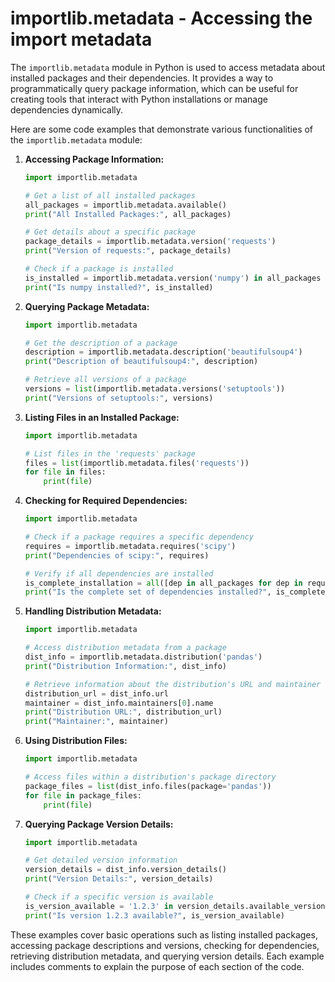 # importlib.metadata - Accessing the import metadata

The `importlib.metadata` module in Python is used to access metadata about installed packages and their dependencies. It provides a way to programmatically query package information, which can be useful for creating tools that interact with Python installations or manage dependencies dynamically.

Here are some code examples that demonstrate various functionalities of the `importlib.metadata` module:

1. **Accessing Package Information:**
   ```python
   import importlib.metadata

   # Get a list of all installed packages
   all_packages = importlib.metadata.available()
   print("All Installed Packages:", all_packages)

   # Get details about a specific package
   package_details = importlib.metadata.version('requests')
   print("Version of requests:", package_details)

   # Check if a package is installed
   is_installed = importlib.metadata.version('numpy') in all_packages
   print("Is numpy installed?", is_installed)
   ```

2. **Querying Package Metadata:**
   ```python
   import importlib.metadata

   # Get the description of a package
   description = importlib.metadata.description('beautifulsoup4')
   print("Description of beautifulsoup4:", description)

   # Retrieve all versions of a package
   versions = list(importlib.metadata.versions('setuptools'))
   print("Versions of setuptools:", versions)
   ```

3. **Listing Files in an Installed Package:**
   ```python
   import importlib.metadata

   # List files in the 'requests' package
   files = list(importlib.metadata.files('requests'))
   for file in files:
       print(file)
   ```

4. **Checking for Required Dependencies:**
   ```python
   import importlib.metadata

   # Check if a package requires a specific dependency
   requires = importlib.metadata.requires('scipy')
   print("Dependencies of scipy:", requires)

   # Verify if all dependencies are installed
   is_complete_installation = all([dep in all_packages for dep in requires])
   print("Is the complete set of dependencies installed?", is_complete_installation)
   ```

5. **Handling Distribution Metadata:**
   ```python
   import importlib.metadata

   # Access distribution metadata from a package
   dist_info = importlib.metadata.distribution('pandas')
   print("Distribution Information:", dist_info)

   # Retrieve information about the distribution's URL and maintainer
   distribution_url = dist_info.url
   maintainer = dist_info.maintainers[0].name
   print("Distribution URL:", distribution_url)
   print("Maintainer:", maintainer)
   ```

6. **Using Distribution Files:**
   ```python
   import importlib.metadata

   # Access files within a distribution's package directory
   package_files = list(dist_info.files(package='pandas'))
   for file in package_files:
       print(file)
   ```

7. **Querying Package Version Details:**
   ```python
   import importlib.metadata

   # Get detailed version information
   version_details = dist_info.version_details()
   print("Version Details:", version_details)

   # Check if a specific version is available
   is_version_available = '1.2.3' in version_details.available_versions
   print("Is version 1.2.3 available?", is_version_available)
   ```

These examples cover basic operations such as listing installed packages, accessing package descriptions and versions, checking for dependencies, retrieving distribution metadata, and querying version details. Each example includes comments to explain the purpose of each section of the code.
